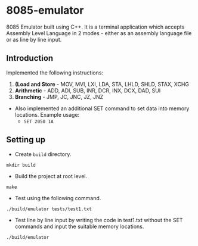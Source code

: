 # 8085-emulator
8085 Emulator built using C++. It is a terminal application which accepts Assembly Level Language in 2 modes - either as an assembly language file or as line by line input.

## Introduction
Implemented the following instructions:
1. **(Load and Store** - MOV, MVI, LXI, LDA, STA, LHLD, SHLD, STAX, XCHG
2. **Arithmetic** - ADD, ADI, SUB, INR, DCR, INX, DCX, DAD, SUI
3. **Branching** - JMP, JC, JNC, JZ, JNZ
- Also implemented an additional SET command to set data into memory locations. Example usage:
  - `SET 2050 1A`

## Setting up
- Create `build` directory.
```terminal
mkdir build
```
- Build the project at root level.
```terminal
make
```
- Test using the following command.
```terminal
./build/emulator tests/test1.txt 
```
- Test line by line input by writing the code in test1.txt without the SET commands and input the suitable memory locations.
```terminal
./build/emulator
```
